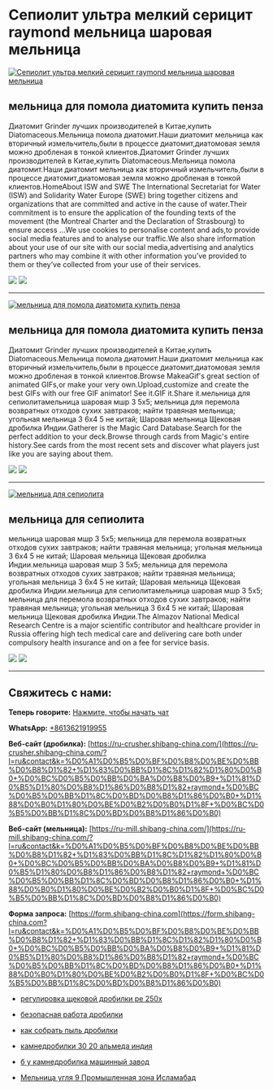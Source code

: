 # Сепиолит ультра мелкий серицит raymond мельница шаровая мельница

<a href="https://swt.shibang-china.com/?l=ru&img&k=%D0%A1%D0%B5%D0%BF%D0%B8%D0%BE%D0%BB%D0%B8%D1%82+%D1%83%D0%BB%D1%8C%D1%82%D1%80%D0%B0+%D0%BC%D0%B5%D0%BB%D0%BA%D0%B8%D0%B9+%D1%81%D0%B5%D1%80%D0%B8%D1%86%D0%B8%D1%82+raymond+%D0%BC%D0%B5%D0%BB%D1%8C%D0%BD%D0%B8%D1%86%D0%B0+%D1%88%D0%B0%D1%80%D0%BE%D0%B2%D0%B0%D1%8F+%D0%BC%D0%B5%D0%BB%D1%8C%D0%BD%D0%B8%D1%86%D0%B0" target="_blank">![Сепиолит ультра мелкий серицит raymond мельница шаровая мельница](http://static.shibang-china.com/all-800x300/815.jpg)</a>

## мельница для помола диатомита купить пенза
Диатомит Grinder лучших производителей в Китае,купить Diatomaceous.Мельница помола диатомит.Наши диатомит мельница как вторичный измельчитель,были в процессе диатомит,диатомовая земля можно дробленая в тонкой клиентов.Диатомит Grinder лучших производителей в Китае,купить Diatomaceous.Мельница помола диатомит.Наши диатомит мельница как вторичный измельчитель,были в процессе диатомит,диатомовая земля можно дробленая в тонкой клиентов.HomeAbout ISW and SWE The International Secretariat for Water (ISW) and Solidarity Water Europe (SWE) bring together citizens and organizations that are committed and active in the cause of water.Their commitment is to ensure the application of the founding texts of the movement (the Montreal Charter and the Declaration of Strasbourg) to ensure access …We use cookies to personalise content and ads,to provide social media features and to analyse our traffic.We also share information about your use of our site with our social media,advertising and analytics partners who may combine it with other information you’ve provided to them or they’ve collected from your use of their services.


<a href="https://whatsapp.shibangsoft.com/WhatsApp.php" target="_blank" title="WhatsApp">![](http://static.shibang-china.com/icon/whatsapp.png)</a> <a href="https://swt.shibang-china.com/?l=ru&icon&k=%D0%A1%D0%B5%D0%BF%D0%B8%D0%BE%D0%BB%D0%B8%D1%82+%D1%83%D0%BB%D1%8C%D1%82%D1%80%D0%B0+%D0%BC%D0%B5%D0%BB%D0%BA%D0%B8%D0%B9+%D1%81%D0%B5%D1%80%D0%B8%D1%86%D0%B8%D1%82+raymond+%D0%BC%D0%B5%D0%BB%D1%8C%D0%BD%D0%B8%D1%86%D0%B0+%D1%88%D0%B0%D1%80%D0%BE%D0%B2%D0%B0%D1%8F+%D0%BC%D0%B5%D0%BB%D1%8C%D0%BD%D0%B8%D1%86%D0%B0" target="_blank">![](http://static.shibang-china.com/icon/chat-ru.png)</a>

---

<a href="https://swt.shibang-china.com/?l=ru&img&k=%D0%A1%D0%B5%D0%BF%D0%B8%D0%BE%D0%BB%D0%B8%D1%82+%D1%83%D0%BB%D1%8C%D1%82%D1%80%D0%B0+%D0%BC%D0%B5%D0%BB%D0%BA%D0%B8%D0%B9+%D1%81%D0%B5%D1%80%D0%B8%D1%86%D0%B8%D1%82+raymond+%D0%BC%D0%B5%D0%BB%D1%8C%D0%BD%D0%B8%D1%86%D0%B0+%D1%88%D0%B0%D1%80%D0%BE%D0%B2%D0%B0%D1%8F+%D0%BC%D0%B5%D0%BB%D1%8C%D0%BD%D0%B8%D1%86%D0%B0" target="_blank">![мельница для помола диатомита купить пенза](http://static.shibang-china.com/all-800x300/1030.jpg)</a>

## мельница для помола диатомита купить пенза
Диатомит Grinder лучших производителей в Китае,купить Diatomaceous.Мельница помола диатомит.Наши диатомит мельница как вторичный измельчитель,были в процессе диатомит,диатомовая земля можно дробленая в тонкой клиентов.Browse MakeaGif's great section of animated GIFs,or make your very own.Upload,customize and create the best GIFs with our free GIF animator! See it.GIF it.Share it.мельница для сепиолитамельница шаровая мшр 3 5х5; мельница для перемола возвратных отходов сухих завтраков; найти травяная мельница; угольная мельница 3 6х4 5 не китай; Шаровая мельница Щековая дробилка Индии.Gatherer is the Magic Card Database.Search for the perfect addition to your deck.Browse through cards from Magic's entire history.See cards from the most recent sets and discover what players just like you are saying about them.


<a href="https://whatsapp.shibangsoft.com/WhatsApp.php" target="_blank" title="WhatsApp">![](http://static.shibang-china.com/icon/whatsapp.png)</a> <a href="https://swt.shibang-china.com/?l=ru&icon&k=%D0%A1%D0%B5%D0%BF%D0%B8%D0%BE%D0%BB%D0%B8%D1%82+%D1%83%D0%BB%D1%8C%D1%82%D1%80%D0%B0+%D0%BC%D0%B5%D0%BB%D0%BA%D0%B8%D0%B9+%D1%81%D0%B5%D1%80%D0%B8%D1%86%D0%B8%D1%82+raymond+%D0%BC%D0%B5%D0%BB%D1%8C%D0%BD%D0%B8%D1%86%D0%B0+%D1%88%D0%B0%D1%80%D0%BE%D0%B2%D0%B0%D1%8F+%D0%BC%D0%B5%D0%BB%D1%8C%D0%BD%D0%B8%D1%86%D0%B0" target="_blank">![](http://static.shibang-china.com/icon/chat-ru.png)</a>

---

<a href="https://swt.shibang-china.com/?l=ru&img&k=%D0%A1%D0%B5%D0%BF%D0%B8%D0%BE%D0%BB%D0%B8%D1%82+%D1%83%D0%BB%D1%8C%D1%82%D1%80%D0%B0+%D0%BC%D0%B5%D0%BB%D0%BA%D0%B8%D0%B9+%D1%81%D0%B5%D1%80%D0%B8%D1%86%D0%B8%D1%82+raymond+%D0%BC%D0%B5%D0%BB%D1%8C%D0%BD%D0%B8%D1%86%D0%B0+%D1%88%D0%B0%D1%80%D0%BE%D0%B2%D0%B0%D1%8F+%D0%BC%D0%B5%D0%BB%D1%8C%D0%BD%D0%B8%D1%86%D0%B0" target="_blank">![мельница для сепиолита](http://static.shibang-china.com/all-800x300/1168.jpg)</a>

## мельница для сепиолита
мельница шаровая мшр 3 5х5; мельница для перемола возвратных отходов сухих завтраков; найти травяная мельница; угольная мельница 3 6х4 5 не китай; Шаровая мельница Щековая дробилка Индии.мельница шаровая мшр 3 5х5; мельница для перемола возвратных отходов сухих завтраков; найти травяная мельница; угольная мельница 3 6х4 5 не китай; Шаровая мельница Щековая дробилка Индии.мельница для сепиолитамельница шаровая мшр 3 5х5; мельница для перемола возвратных отходов сухих завтраков; найти травяная мельница; угольная мельница 3 6х4 5 не китай; Шаровая мельница Щековая дробилка Индии.The Almazov National Medical Research Centre is a major scientific contributor and healthcare provider in Russia offering high tech medical care and delivering care both under compulsory health insurance and on a fee for service basis.


<a href="https://whatsapp.shibangsoft.com/WhatsApp.php" target="_blank" title="WhatsApp">![](http://static.shibang-china.com/icon/whatsapp.png)</a> <a href="https://swt.shibang-china.com/?l=ru&icon&k=%D0%A1%D0%B5%D0%BF%D0%B8%D0%BE%D0%BB%D0%B8%D1%82+%D1%83%D0%BB%D1%8C%D1%82%D1%80%D0%B0+%D0%BC%D0%B5%D0%BB%D0%BA%D0%B8%D0%B9+%D1%81%D0%B5%D1%80%D0%B8%D1%86%D0%B8%D1%82+raymond+%D0%BC%D0%B5%D0%BB%D1%8C%D0%BD%D0%B8%D1%86%D0%B0+%D1%88%D0%B0%D1%80%D0%BE%D0%B2%D0%B0%D1%8F+%D0%BC%D0%B5%D0%BB%D1%8C%D0%BD%D0%B8%D1%86%D0%B0" target="_blank">![](http://static.shibang-china.com/icon/chat-ru.png)</a>

---
## Свяжитесь с нами:

**Теперь говорите:** [Нажмите, чтобы начать чат](https://swt.shibang-china.com?l=ru&contact&k=%D0%A1%D0%B5%D0%BF%D0%B8%D0%BE%D0%BB%D0%B8%D1%82+%D1%83%D0%BB%D1%8C%D1%82%D1%80%D0%B0+%D0%BC%D0%B5%D0%BB%D0%BA%D0%B8%D0%B9+%D1%81%D0%B5%D1%80%D0%B8%D1%86%D0%B8%D1%82+raymond+%D0%BC%D0%B5%D0%BB%D1%8C%D0%BD%D0%B8%D1%86%D0%B0+%D1%88%D0%B0%D1%80%D0%BE%D0%B2%D0%B0%D1%8F+%D0%BC%D0%B5%D0%BB%D1%8C%D0%BD%D0%B8%D1%86%D0%B0)

**WhatsApp:**  [+8613621919955](https://whatsapp.shibangsoft.com/WhatsApp.php)

**Веб-сайт (дробилка):** [https://ru-crusher.shibang-china.com/](https://ru-crusher.shibang-china.com/?l=ru&contact&k=%D0%A1%D0%B5%D0%BF%D0%B8%D0%BE%D0%BB%D0%B8%D1%82+%D1%83%D0%BB%D1%8C%D1%82%D1%80%D0%B0+%D0%BC%D0%B5%D0%BB%D0%BA%D0%B8%D0%B9+%D1%81%D0%B5%D1%80%D0%B8%D1%86%D0%B8%D1%82+raymond+%D0%BC%D0%B5%D0%BB%D1%8C%D0%BD%D0%B8%D1%86%D0%B0+%D1%88%D0%B0%D1%80%D0%BE%D0%B2%D0%B0%D1%8F+%D0%BC%D0%B5%D0%BB%D1%8C%D0%BD%D0%B8%D1%86%D0%B0)

**Веб-сайт (мельница):** [https://ru-mill.shibang-china.com/](https://ru-mill.shibang-china.com/?l=ru&contact&k=%D0%A1%D0%B5%D0%BF%D0%B8%D0%BE%D0%BB%D0%B8%D1%82+%D1%83%D0%BB%D1%8C%D1%82%D1%80%D0%B0+%D0%BC%D0%B5%D0%BB%D0%BA%D0%B8%D0%B9+%D1%81%D0%B5%D1%80%D0%B8%D1%86%D0%B8%D1%82+raymond+%D0%BC%D0%B5%D0%BB%D1%8C%D0%BD%D0%B8%D1%86%D0%B0+%D1%88%D0%B0%D1%80%D0%BE%D0%B2%D0%B0%D1%8F+%D0%BC%D0%B5%D0%BB%D1%8C%D0%BD%D0%B8%D1%86%D0%B0)

**Форма запроса:** [https://form.shibang-china.com](https://form.shibang-china.com?l=ru&contact&k=%D0%A1%D0%B5%D0%BF%D0%B8%D0%BE%D0%BB%D0%B8%D1%82+%D1%83%D0%BB%D1%8C%D1%82%D1%80%D0%B0+%D0%BC%D0%B5%D0%BB%D0%BA%D0%B8%D0%B9+%D1%81%D0%B5%D1%80%D0%B8%D1%86%D0%B8%D1%82+raymond+%D0%BC%D0%B5%D0%BB%D1%8C%D0%BD%D0%B8%D1%86%D0%B0+%D1%88%D0%B0%D1%80%D0%BE%D0%B2%D0%B0%D1%8F+%D0%BC%D0%B5%D0%BB%D1%8C%D0%BD%D0%B8%D1%86%D0%B0)

* [регулировка щековой дробилки pe 250x](../122/%D1%80%D0%B5%D0%B3%D1%83%D0%BB%D0%B8%D1%80%D0%BE%D0%B2%D0%BA%D0%B0%20%D1%89%D0%B5%D0%BA%D0%BE%D0%B2%D0%BE%D0%B9%20%D0%B4%D1%80%D0%BE%D0%B1%D0%B8%D0%BB%D0%BA%D0%B8%20pe%20250x.md)

* [безопасная работа дробилки](../121/%D0%B1%D0%B5%D0%B7%D0%BE%D0%BF%D0%B0%D1%81%D0%BD%D0%B0%D1%8F%20%D1%80%D0%B0%D0%B1%D0%BE%D1%82%D0%B0%20%D0%B4%D1%80%D0%BE%D0%B1%D0%B8%D0%BB%D0%BA%D0%B8.md)

* [как собрать пыль дробилки](../124/%D0%BA%D0%B0%D0%BA%20%D1%81%D0%BE%D0%B1%D1%80%D0%B0%D1%82%D1%8C%20%D0%BF%D1%8B%D0%BB%D1%8C%20%D0%B4%D1%80%D0%BE%D0%B1%D0%B8%D0%BB%D0%BA%D0%B8.md)

* [камнедробилки 30 20 альмеда индия](../122/%D0%BA%D0%B0%D0%BC%D0%BD%D0%B5%D0%B4%D1%80%D0%BE%D0%B1%D0%B8%D0%BB%D0%BA%D0%B8%2030%2020%20%D0%B0%D0%BB%D1%8C%D0%BC%D0%B5%D0%B4%D0%B0%20%D0%B8%D0%BD%D0%B4%D0%B8%D1%8F.md)

* [б  у камнедробилка машинный завод](../123/%D0%B1%20%20%D1%83%20%D0%BA%D0%B0%D0%BC%D0%BD%D0%B5%D0%B4%D1%80%D0%BE%D0%B1%D0%B8%D0%BB%D0%BA%D0%B0%20%D0%BC%D0%B0%D1%88%D0%B8%D0%BD%D0%BD%D1%8B%D0%B9%20%D0%B7%D0%B0%D0%B2%D0%BE%D0%B4.md)

* [Мельница угля 9 Промышленная зона Исламабад](../124/%D0%9C%D0%B5%D0%BB%D1%8C%D0%BD%D0%B8%D1%86%D0%B0%20%D1%83%D0%B3%D0%BB%D1%8F%209%20%D0%9F%D1%80%D0%BE%D0%BC%D1%8B%D1%88%D0%BB%D0%B5%D0%BD%D0%BD%D0%B0%D1%8F%20%D0%B7%D0%BE%D0%BD%D0%B0%20%D0%98%D1%81%D0%BB%D0%B0%D0%BC%D0%B0%D0%B1%D0%B0%D0%B4.md)